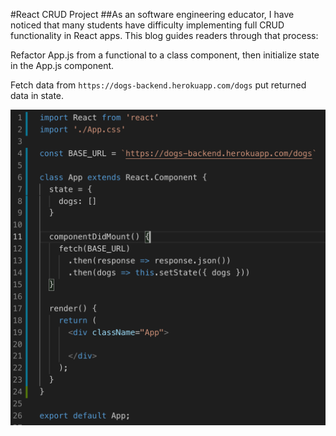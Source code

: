 #React CRUD Project
##As an software engineering educator, I have noticed that many students have difficulty implementing full CRUD functionality in React apps. This blog guides readers through that process:

Refactor App.js from a functional to a class component, then initialize state in the App.js component.

Fetch data from `https://dogs-backend.herokuapp.com/dogs` put returned data in state.

![App.js File](/readme-images/app-image.png)
